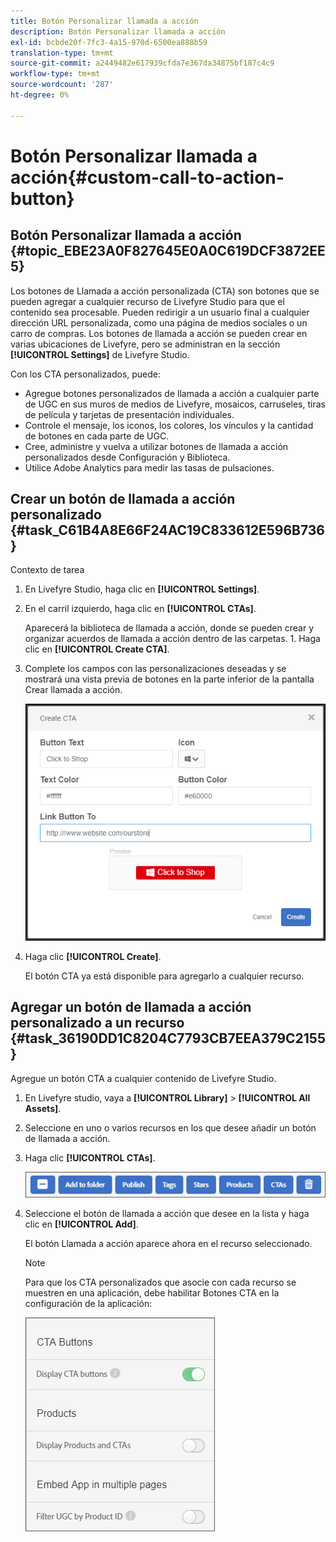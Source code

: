 ```yaml
---
title: Botón Personalizar llamada a acción
description: Botón Personalizar llamada a acción
exl-id: bcbde20f-7fc3-4a15-970d-6500ea888b59
translation-type: tm+mt
source-git-commit: a2449482e617939cfda7e367da34875bf187c4c9
workflow-type: tm+mt
source-wordcount: '287'
ht-degree: 0%

---
```


# Botón Personalizar llamada a acción{#custom-call-to-action-button}

## Botón Personalizar llamada a acción {#topic_EBE23A0F827645E0A0C619DCF3872EE5}

Los botones de Llamada a acción personalizada (CTA) son botones que se pueden agregar a cualquier recurso de Livefyre Studio para que el contenido sea procesable. Pueden redirigir a un usuario final a cualquier dirección URL personalizada, como una página de medios sociales o un carro de compras. Los botones de llamada a acción se pueden crear en varias ubicaciones de Livefyre, pero se administran en la sección **[!UICONTROL Settings]** de Livefyre Studio.

Con los CTA personalizados, puede:

* Agregue botones personalizados de llamada a acción a cualquier parte de UGC en sus muros de medios de Livefyre, mosaicos, carruseles, tiras de película y tarjetas de presentación individuales.
* Controle el mensaje, los iconos, los colores, los vínculos y la cantidad de botones en cada parte de UGC.
* Cree, administre y vuelva a utilizar botones de llamada a acción personalizados desde Configuración y Biblioteca.
* Utilice Adobe Analytics para medir las tasas de pulsaciones.

## Crear un botón de llamada a acción personalizado {#task_C61B4A8E66F24AC19C833612E596B736}

Contexto de tarea

1. En Livefyre Studio, haga clic en **[!UICONTROL Settings]**.
1. En el carril izquierdo, haga clic en **[!UICONTROL CTAs]**.

   Aparecerá la biblioteca de llamada a acción, donde se pueden crear y organizar acuerdos de llamada a acción dentro de las carpetas. 1. Haga clic en **[!UICONTROL Create CTA]**.
1. Complete los campos con las personalizaciones deseadas y se mostrará una vista previa de botones en la parte inferior de la pantalla Crear llamada a acción.

   ![](assets/cta-button-create.png)

1. Haga clic **[!UICONTROL Create]**.

   El botón CTA ya está disponible para agregarlo a cualquier recurso.

## Agregar un botón de llamada a acción personalizado a un recurso {#task_36190DD1C8204C7793CB7EEA379C2155}

Agregue un botón CTA a cualquier contenido de Livefyre Studio.

1. En Livefyre studio, vaya a **[!UICONTROL Library]** > **[!UICONTROL All Assets]**.
1. Seleccione en uno o varios recursos en los que desee añadir un botón de llamada a acción.
1. Haga clic **[!UICONTROL CTAs]**.

   ![](assets/cta-button-create2.png)

1. Seleccione el botón de llamada a acción que desee en la lista y haga clic en **[!UICONTROL Add]**.

   El botón Llamada a acción aparece ahora en el recurso seleccionado.

   >[!NOTE]
   >
   >Para que los CTA personalizados que asocie con cada recurso se muestren en una aplicación, debe habilitar Botones CTA en la configuración de la aplicación:
   >
   >![](assets/cta-button-enable.png)
